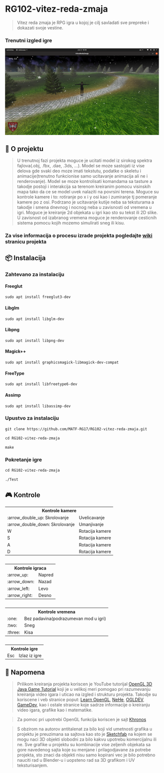 # RG102-vitez-reda-zmaja

> Vitez reda zmaja je RPG igra u kojoj je cilj savladati sve prepreke i dokazati svoje vestine.

### Trenutni izgled igre
![Screen](screenshots/Program_Stage9.png?raw=true "Current program view")


##  :green_book: O projektu

> U trenutnoj fazi projekta moguce je ucitati model iz sirokog spektra fajlova(.obj, .fbx, .dae, .3ds, ...). Model se moze sastojati iz vise delova gde svaki deo moze imati tekstutu, podatke o skeletu i animacije(trenutno funkcionise samo ucitavanje animacija ali ne i renderovanje). Model se moze kontrolisati komandama sa tasture a takodje postoji i interakcija sa terenom kreiranim pomocu visinskih mapa tako da ce se model uvek nalaziti na povrsini terena. Moguce su kontrole kamere i to: rotiranje po x i y osi kao i zumiranje tj pomeranje kamere po z osi. Podrzano je ucitavanje kutije neba sa teksturama a takodje i smena dnevnog i nocnog neba u zavisnosti od vremena u igri. Moguce je kreiranje 2d objekata u igri kao sto su tekst ili 2D slike. U zavisnost od izabranog vremena moguce je renderovanje cesticnih sistema pomocu kojih mozemo simulirati sneg ili kisu.

### Za vise informacija o procesu izrade projekta pogledajte [wiki](https://github.com/MATF-RG18/RG146-vitez-reda-zmaja/wiki) stranicu projekta



## :package: Instalacija

### Zahtevano za instalaciju

#### Freeglut
```
sudo apt install freeglut3-dev
```

#### Libglm
```
sudo apt install libglm-dev
```

#### Libpng
```
sudo apt install libpng-dev
```
#### Magick++
```
sudo apt install graphicsmagick-libmagick-dev-compat

```
#### FreeType
```
sudo apt install libfreetype6-dev

```

#### Assimp
```
sudo apt install libassimp-dev

```


### Upustvo za instalaciju
```
git clone https://github.com/MATF-RG17/RG102-vitez-reda-zmaja.git
```
```
cd RG102-vitez-reda-zmaja
```
```
make
```

### Pokretanje igre
```
cd RG102-vitez-reda-zmaja
```
```
./Test
```

## :video_game: Kontrole
<table>
<tr>
    <th colspan="2">Kontrole kamere</th>
</tr>
<tr>
    <td>:arrow_double_up:  Skrolovanje</td><td>Uvelicavanje</td>
</tr>
<tr>
    <td>:arrow_double_down:  Skrolovanje</td><td>Umanjivanje</td>
</tr>
<tr>
    <td>W</td><td>Rotacija kamere</td>
</tr>
<tr>
    <td>S</td><td>Rotacija kamere</td>
</tr>
<tr>
    <td>A</td><td>Rotacija kamere</td>
</tr>
<tr>
    <td>D</td><td>Rotacija kamere</td>
</tr>
<table>

<table>
<tr>
    <th colspan="2">Kontrole igraca</th>
</tr>
<tr>
    <td>:arrow_up:</td><td>Napred</td>
</tr>
<tr>
    <td>:arrow_down:</td><td>Nazad</td>
</tr>
<tr>
    <td>:arrow_left:</td><td>Levo</td>
</tr>
<tr>
    <td>:arrow_right:</td><td>Desno</td>
</tr>
<table>

<table>
<tr>
    <th colspan="2">Kontrole vremena</th>
</tr>
<tr>
    <td>:one:</td><td>Bez padavina(podrazumevan mod u igri)</td>
</tr>
<tr>
    <td>:two:</td><td>Sneg</td>
</tr>
<tr>
    <td>:three:</td><td>Kisa</td>
</tr>
<table>

<table>
<tr>
    <th colspan="2">Kontrole igre</th>
</tr>
<tr>
    <td>Esc</td><td>Izlaz iz igre</td>
</tr>
<table>

##  :large_blue_circle: Napomena
> Prilikom kreiranja projekta koriscen je YouTube tutorijal [OpenGL 3D Java Game Tutorial](https://www.youtube.com/watch?v=VS8wlS9hF8E&list=PLRIWtICgwaX0u7Rf9zkZhLoLuZVfUksDP) koji je u velikoj meri pomogao pri razumevanju kreiranja video igara i uticao na izgled i strukturu projekta. Takodje su koriscene i veb stranice poput:  [Learn OpenGL](https://learnopengl.com/), [NeHe](http://nehe.gamedev.net/), [OGLDEV](http://ogldev.atspace.co.uk/), [GameDev](https://gamedev.stackexchange.com/), kao i ostale stranice koje sadrze informacije o kreiranju video igara, grafike kao i matematike.

> Za pomoc pri upotrebi OpenGL funkcija koriscen je sajt [Khronos](https://www.khronos.org/registry/OpenGL-Refpages/)

> S obzirom na autorov antitalenat za bilo koji vid umetnosti grafika u projektu je preuzimana sa sajtova kao sto je [Sketchfab](https://sketchfab.com/feed) na kojem se mogu naci 3D objekti slobodni za bilo kakvu upotrebu komercijalnu ili ne. Sve grafike u projektu su kombinacije vise zeljenih objekata sa gore navedenog sajta koje su menjane i prilagodjavane za potrebe projekta, sto znaci da objekti nisu samo kopirani vec je bilo potrebno nauciti rad u Blender-u i uopsteno rad sa 3D grafikom i UV teksturisanjem.
